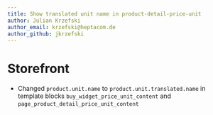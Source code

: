 ```yaml
---
title: Show translated unit name in product-detail-price-unit
author: Julian Krzefski
author_email: krzefski@heptacom.de
author_github: jkrzefski
---
```

# Storefront
* Changed `product.unit.name` to `product.unit.translated.name` in template blocks `buy_widget_price_unit_content` and `page_product_detail_price_unit_content`
